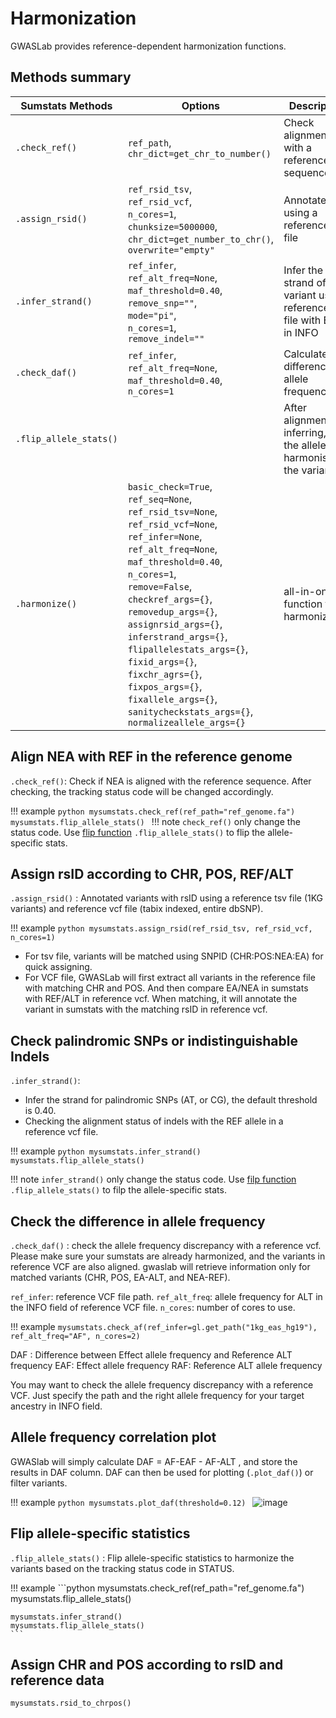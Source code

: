 # Harmonization

GWASLab provides reference-dependent harmonization functions.

## Methods summary

| Sumstats Methods       | Options                                                                                                                                                                                                                                                                                                                                                                                                                                                                                                                   | Description                                                                |
|------------------------|---------------------------------------------------------------------------------------------------------------------------------------------------------------------------------------------------------------------------------------------------------------------------------------------------------------------------------------------------------------------------------------------------------------------------------------------------------------------------------------------------------------------------|----------------------------------------------------------------------------|
| `.check_ref()`         | `ref_path`,<br /> `chr_dict=get_chr_to_number()`                                                                                                                                                                                                                                                                                                                                                                                                                                                                          | Check alignment with a reference sequence                                  |
| `.assign_rsid()`       | `ref_rsid_tsv`,<br /> `ref_rsid_vcf`,<br /> `n_cores=1`, <br />`chunksize=5000000`, <br />`chr_dict=get_number_to_chr()`, <br />`overwrite="empty"`                                                                                                                                                                                                                                                                                                                                                                       | Annotate rsid using a reference vcf file                                   |
| `.infer_strand()`      | `ref_infer`,<br />`ref_alt_freq=None`,<br />`maf_threshold=0.40`,<br />`remove_snp=""`,<br />`mode="pi"`,<br />`n_cores=1`,<br />`remove_indel=""`                                                                                                                                                                                                                                                                                                                                                                        | Infer the strand of a variant using reference vcf file with EAF in INFO    |
| `.check_daf()`         | `ref_infer`,<br />`ref_alt_freq=None`,<br />`maf_threshold=0.40`,<br />`n_cores=1`                                                                                                                                                                                                                                                                                                                                                                                                                                        | Calculate difference in allele frequencies                                 |
| `.flip_allele_stats()` |                                                                                                                                                                                                                                                                                                                                                                                                                                                                                                                           | After alignment and inferring, flip the alleles to harmonise the variants. |
| `.harmonize()`         | `basic_check=True`, <br /> `ref_seq=None`,<br />`ref_rsid_tsv=None`,<br />`ref_rsid_vcf=None`,<br />`ref_infer=None`,<br />`ref_alt_freq=None`,<br />`maf_threshold=0.40`,<br />`n_cores=1`,<br />`remove=False`,<br />`checkref_args={}`,<br />`removedup_args={}`,<br />`assignrsid_args={}`,<br />`inferstrand_args={}`,<br />`flipallelestats_args={}`,<br />`fixid_args={}`,<br />`fixchr_agrs={}`,<br />`fixpos_args={}`,<br />`fixallele_args={}`,<br />`sanitycheckstats_args={}`,<br />`normalizeallele_args={}` | all-in-one function for harmonization                                      |

## Align NEA with REF in the reference genome

`.check_ref()`:  Check if NEA is aligned with the reference sequence. After checking, the tracking status code will be changed accordingly. 

!!! example
    ```python
    mysumstats.check_ref(ref_path="ref_genome.fa")
    mysumstats.flip_allele_stats()
    ```
!!! note
    `check_ref()` only change the status code. Use [flip function](#flipping-based-on-status-code) `.flip_allele_stats()` to flip the allele-specific stats.

## Assign rsID according to CHR, POS, REF/ALT

`.assign_rsid()` : Annotated variants with rsID using a reference tsv file (1KG variants) and reference vcf file (tabix indexed, entire dbSNP).

!!! example
    ```python
    mysumstats.assign_rsid(ref_rsid_tsv, ref_rsid_vcf, n_cores=1)
    ```

- For tsv file, variants will be matched using SNPID (CHR:POS:NEA:EA) for quick assigning.
- For VCF file, GWASLab will first extract all variants in the reference file with matching CHR and POS. And then compare EA/NEA in sumstats with REF/ALT in reference vcf. When matching, it will annotate the variant in sumstats with the matching rsID in reference vcf.  

## Check palindromic SNPs or indistinguishable Indels

`.infer_strand()`:

- Infer the strand for palindromic SNPs (AT, or CG), the default threshold is 0.40. 
- Checking the alignment status of indels with the REF allele in a reference vcf file.

!!! example
    ```python
    mysumstats.infer_strand()
    mysumstats.flip_allele_stats()
    ```
    
!!! note
    `infer_strand()` only change the status code. Use [filp function](#flipping-based-on-status-code) `.flip_allele_stats()` to filp the allele-specific stats.


## Check the difference in allele frequency

`.check_daf()` : check the allele frequency discrepancy with a reference vcf. Please make sure your sumstats are already harmonized, and the variants in reference VCF are also aligned. gwaslab will retrieve information only for matched variants (CHR, POS, EA-ALT, and NEA-REF).

`ref_infer`: reference VCF file path.
`ref_alt_freq`:  allele frequency for ALT in the INFO field of reference VCF file.
`n_cores`: number of cores to use.

!!! example
    ```
    mysumstats.check_af(ref_infer=gl.get_path("1kg_eas_hg19"), 
                        ref_alt_freq="AF",
                        n_cores=2)
    ```

DAF : Difference between Effect allele frequency and Reference ALT frequency
EAF: Effect allele frequency
RAF: Reference ALT allele frequency

You may want to check the allele frequency discrepancy with a reference VCF. Just specify the path and the right allele frequency for your target ancestry in INFO field.

## Allele frequency correlation plot

GWASlab will simply calculate DAF = AF-EAF - AF-ALT , and store the results in DAF column. DAF can then be used for plotting (`.plot_daf()`) or filter variants.

!!! example
    ```python
    mysumstats.plot_daf(threshold=0.12)
    ```
![image](https://github.com/Cloufield/gwaslab/assets/40289485/0c607470-bbb6-4f11-93fe-038a53f6eebb)

## Flip allele-specific statistics

`.flip_allele_stats()` :  Flip allele-specific statistics to harmonize the variants based on the tracking status code in STATUS. 

!!! example
    ```python 
    mysumstats.check_ref(ref_path="ref_genome.fa")
    mysumstats.flip_allele_stats()
    
    mysumstats.infer_strand()
    mysumstats.flip_allele_stats()
    ```


## Assign CHR and POS according to rsID and reference data

```python
mysumstats.rsid_to_chrpos()  
```

